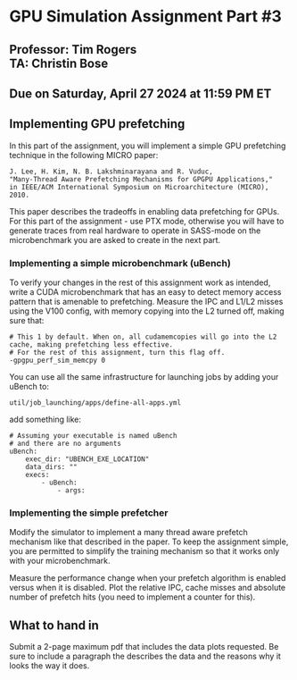 # GPU Simulation Assignment Part #3

## Professor: Tim Rogers <br> TA: Christin Bose

## Due on Saturday, April 27 2024 at 11:59 PM ET 

## Implementing GPU prefetching


In this part of the assignment, you will implement a simple GPU prefetching technique in the
following MICRO paper:

```
J. Lee, H. Kim, N. B. Lakshminarayana and R. Vuduc,
"Many-Thread Aware Prefetching Mechanisms for GPGPU Applications,"
in IEEE/ACM International Symposium on Microarchitecture (MICRO), 2010.
```

This paper describes the tradeoffs in enabling data prefetching for GPUs.
For this part of the assignment - use PTX mode, otherwise you will
have to generate traces from real hardware to operate in SASS-mode
on the microbenchmark you are asked to create in the next part.

### Implementing a simple microbenchmark (uBench)

To verify your changes in the rest of this assignment work as intended,
write a CUDA microbenchmark that has an easy to detect memory access pattern that is amenable to prefetching.
Measure the IPC and L1/L2 misses using the V100 config, with memory copying into the L2 turned off, making sure that:

```
# This 1 by default. When on, all cudamemcopies will go into the L2 cache, making prefetching less effective.
# For the rest of this assignment, turn this flag off.
-gpgpu_perf_sim_memcpy 0
```

You can use all the same infrastructure for launching jobs by adding your uBench to:
```
util/job_launching/apps/define-all-apps.yml
```

add something like:

```
# Assuming your executable is named uBench
# and there are no arguments
uBench:
    exec_dir: "UBENCH_EXE_LOCATION"
    data_dirs: ""
    execs:
        - uBench:
            - args:
```

### Implementing the simple prefetcher

Modify the simulator to implement a many thread aware prefetch mechanism like that described in the paper.
To keep the assignment simple, you are permitted to simplify the training mechanism so that it works
only with your microbenchmark.

Measure the performance change when your prefetch algorithm is enabled versus when it is disabled.
Plot the relative IPC, cache misses and absolute number of prefetch hits (you need to implement a counter for this).

## What to hand in

Submit a 2-page maximum pdf that includes the data plots requested.
Be sure to include a paragraph the describes the data and the reasons why it looks
the way it does.


